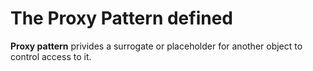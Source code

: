 # The Proxy Pattern defined

**Proxy pattern** privides a surrogate or placeholder for another object to control access to it.
